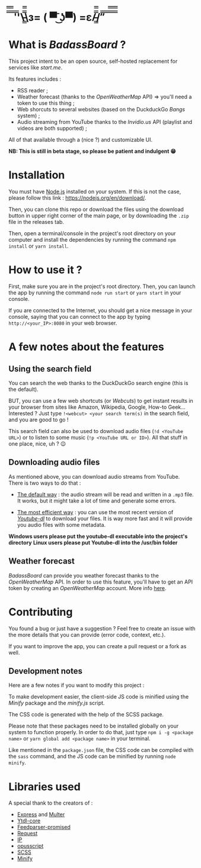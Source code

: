 #  ̿̿ ̿̿ ̿'̿'\̵͇̿̿\з= ( ▀ ͜͞ʖ▀) =ε/̵͇̿̿/’̿’̿ ̿ ̿̿ ̿̿ ̿̿

# What is _BadassBoard_ ?

This project intent to be an open source, self-hosted replacement for services like _start.me_.

Its features includes :

- RSS reader ;
- Weather forecast (thanks to the _OpenWeatherMap_ API) => you'll need a token to use this thing ;
- Web shorcuts to several websites (based on the DuckduckGo _Bangs_ system) ;
- Audio streaming from YouTube thanks to the _Invidio.us_ API (playlist and videos are both supported) ;

All of that available through a (nice ?) and customizable UI.

**NB: This is still in beta stage, so please be patient and indulgent :grin:**

# Installation

You must have [Node.js](http://nodejs.org) installed on your system. If this is not the case, please follow this link : https://nodejs.org/en/download/.

Then, you can clone this repo or download the files using the download button in upper right corner of the main page, or by downloading the `.zip` file in the releases tab.

Then, open a terminal/console in the project's root directory on your computer and install the dependencies by running the command `npm install` or `yarn install`.

# How to use it ?

First, make sure you are in the project's root directory. Then, you can launch the app by running the command `node run start` or `yarn start` in your console.

If you are connected to the Internet, you should get a nice message in your console, saying that you can connect to the app by typing `http://<your_IP>:8080` in your web browser.

# A few notes about the features

## Using the search field

You can search the web thanks to the DuckDuckGo search engine (this is the default).

BUT, you can use a few web shortcuts (or _Webcuts_) to get instant results in your browser from sites like Amazon, Wikipedia, Google, How-to Geek... Interested ? Just type `!<webcut> <your search term(s)` in the search field, and you are good to go !

This search field can also be used to download audio files (`!d <YouTube URL>`) or to listen to some music (`!p <YouTube URL or ID>`). All that stuff in one place, nice, uh ? :wink:

## Downloading audio files

As mentioned above, you can download audio streams from YouTube. There is two ways to do that :

- <u>The default way</u> : the audio stream will be read and written in a `.mp3` file. It works, but it might take a lot of time and generate some errors.

- <u>The most efficient way</u> : you can use the most recent version of _[Youtube-dl](https://github.com/ytdl-org/youtube-dl/)_ to download your files. It is way more fast and it will provide you audio files with some metadata.

**Windows users please put the youtube-dl executable into the project's directory**
**Linux users please put Youtube-dl into the /usr/bin folder**

## Weather forecast

_BadassBoard_ can provide you weather forecast thanks to the _OpenWeatherMap_ API. In order to use this feature, you'll have to get an API token by creating an _OpenWeatherMap_ account. More info [here](https://openweathermap.org/api).

# Contributing

You found a bug or just have a suggestion ? Feel free to create an issue with the more details that you can provide (error code, context, etc.).

If you want to improve the app, you can create a pull request or a fork as well.

## Development notes

Here are a few notes if you want to modify this project :

To make development easier, the client-side JS code is minified using the _Minify_ package and the _minify.js_ script.

The CSS code is generated with the help of the SCSS package.

Please note that these packages need to be installed globally on your system to function properly. In order to do that, just type `npm i -g <package name>` or `yarn global add <package name>` in your terminal.

Like mentioned in the `package.json` file, the CSS code can be compiled with the `sass` command, and the JS code can be minified by running `node minify`.

# Libraries used

A special thank to the creators of :

- [Express](https://github.com/expressjs/express) and [Multer](https://github.com/expressjs/multer)
- [Ytdl-core](https://github.com/fent/node-ytdl-core)
- [Feedparser-promised](https://github.com/alabeduarte/feedparser-promised)
- [Request](https://github.com/request/request)
- [IP](https://github.com/indutny/node-ip)
- [opusscript](https://github.com/abalabahaha/opusscript)
- [SCSS](https://yarnpkg.com/en/package/scss)
- [Minify](https://github.com/coderaiser/minify)
